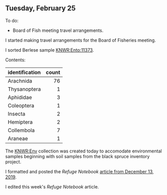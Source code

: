 
## Tuesday, February 25

To do:

* Board of Fish meeting travel arrangements.

I started making travel arrangements for the Board of Fisheries meeting.

I sorted Berlese sample [KNWR:Ento:11373](http://arctos.database.museum/guid/KNWR:Ento:11373).

Contents:

identification|count
:---|---:
Arachnida|76
Thysanoptera|1
Aphididae|3
Coleoptera|1
Insecta|2
Hemiptera|2
Collembola|7
Araneae|1

The [KNWR:Env](https://arctos.database.museum/knwr_env) collection was created today to accomodate environmental samples beginning with soil samples from the black spruce inventory project.

I formatted and posted the *Refuge Notebook* [article from December 13, 2019](https://www.fws.gov/uploadedFiles/Region_7/NWRS/Zone_2/Kenai/Sections/What_We_Do/In_The_Community/Refuge_Notebooks/2019_Articles/Refuge_Notebook_v21_n44.pdf).

I edited this week's *Refuge Notebook* article.
